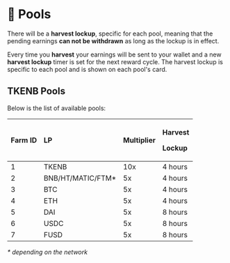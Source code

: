 # 🌾 Pools

There will be a **harvest lockup**, specific for each pool, meaning that the pending earnings **can not be withdrawn** as long as the lockup is in effect.

Every time you **harvest** your earnings will be sent to your wallet and a new **harvest lockup** timer is set for the next reward cycle. The harvest lockup is specific to each pool and is shown on each pool's card.

## TKENB Pools

Below is the list of available pools:

<table>
  <thead>
    <tr>
      <th style="text-align:left">Farm ID</th>
      <th style="text-align:left">LP</th>
      <th style="text-align:left">Multiplier</th>
      <th style="text-align:left">
        <p>Harvest</p>
        <p>Lockup</p>
      </th>
    </tr>
  </thead>
  <tbody>
    <tr>
      <td style="text-align:left">1</td>
      <td style="text-align:left">TKENB</td>
      <td style="text-align:left">10x</td>
      <td style="text-align:left">4 hours</td>
    </tr>
    <tr>
      <td style="text-align:left">2</td>
      <td style="text-align:left">BNB/HT/MATIC/FTM*</td>
      <td style="text-align:left">5x</td>
      <td style="text-align:left">4 hours</td>
    </tr>
    <tr>
      <td style="text-align:left">3</td>
      <td style="text-align:left">BTC</td>
      <td style="text-align:left">5x</td>
      <td style="text-align:left">4 hours</td>
    </tr>
    <tr>
      <td style="text-align:left">4</td>
      <td style="text-align:left">ETH</td>
      <td style="text-align:left">5x</td>
      <td style="text-align:left">4 hours</td>
    </tr>
    <tr>
      <td style="text-align:left">5</td>
      <td style="text-align:left">DAI</td>
      <td style="text-align:left">5x</td>
      <td style="text-align:left">8 hours</td>
    </tr>
    <tr>
      <td style="text-align:left">6</td>
      <td style="text-align:left">USDC</td>
      <td style="text-align:left">5x</td>
      <td style="text-align:left">8 hours</td>
    </tr>
    <tr>
      <td style="text-align:left">7</td>
      <td style="text-align:left">FUSD</td>
      <td style="text-align:left">5x</td>
      <td style="text-align:left">8 hours</td>
    </tr>
  </tbody>
</table>

_\* depending on the network_

